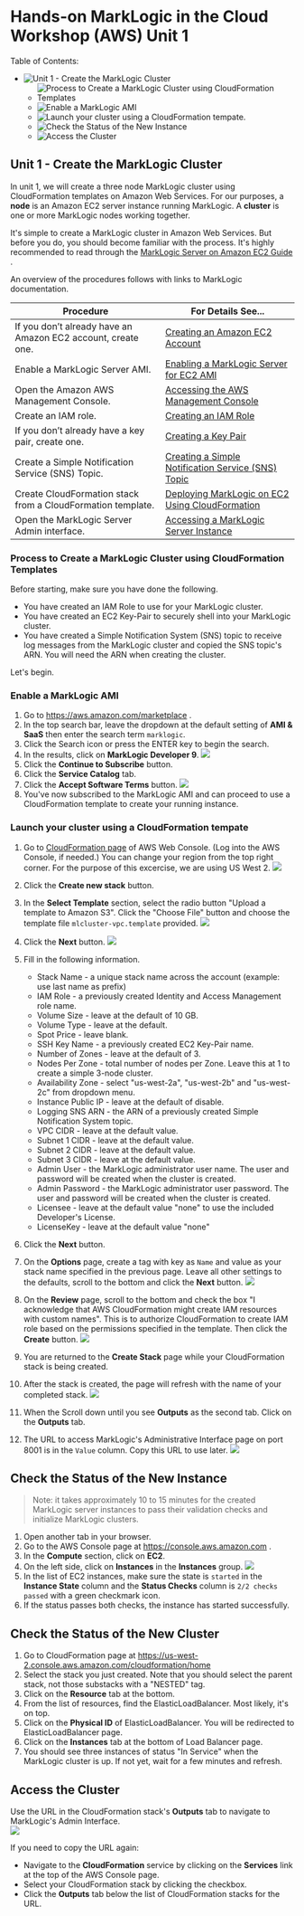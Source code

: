 # Hands-on MarkLogic in the Cloud Workshop (AWS) Unit 1

Table of Contents:
- ![Unit 1 - Create the MarkLogic Cluster](unit-1-create-the-marklogic-cluster)
	- ![Process to Create a MarkLogic Cluster using CloudFormation Templates](Process-to-Create-a-MarkLogic-Cluster-using-CloudFormation-Templates)
	- ![Enable a MarkLogic AMI](Enable-a-MarkLogic-AMI)
	- ![Launch your cluster using a CloudFormation tempate.](Launch-your-cluster-using-a-CloudFormation-tempate)
	- ![Check the Status of the New Instance](Check-the-Status-of-the-New-Instance)
	- ![Access the Cluster](Access-the-Cluster)

## Unit 1 - Create the MarkLogic Cluster

In unit 1, we will create a three node MarkLogic cluster using CloudFormation templates on Amazon Web Services. For our purposes, a **node** is an Amazon EC2 server instance running MarkLogic. A **cluster** is one or more MarkLogic nodes working together.

It's simple to create a MarkLogic cluster in Amazon Web Services. But before you do, you should become familiar with the process. It's highly recommended to read through the [MarkLogic Server on Amazon EC2 Guide](https://docs.marklogic.com/guide/ec2) .

An overview of the procedures follows with links to MarkLogic documentation.

Procedure                         | For Details See...
--------------------------------- | -----------------------
If you don’t already have an Amazon EC2 account, create one. | [Creating an Amazon EC2 Account](https://docs.marklogic.com/guide/ec2/GettingStarted#id_52961) 
Enable a MarkLogic Server AMI. | [Enabling a MarkLogic Server for EC2 AMI](https://docs.marklogic.com/guide/ec2/GettingStarted#id_99793)
Open the Amazon AWS Management Console. | [Accessing the AWS Management Console](https://docs.marklogic.com/guide/ec2/GettingStarted#id_69008)
Create an IAM role. | [Creating an IAM Role](https://docs.marklogic.com/guide/ec2/GettingStarted#id_39710)
If you don’t already have a key pair, create one. | [Creating a Key Pair](https://docs.marklogic.com/guide/ec2/GettingStarted#id_24571)
Create a Simple Notification Service (SNS) Topic. | [Creating a Simple Notification Service (SNS) Topic](https://docs.marklogic.com/guide/ec2/GettingStarted#id_69696)
Create CloudFormation stack from a CloudFormation template. | [Deploying MarkLogic on EC2 Using CloudFormation](https://docs.marklogic.com/guide/ec2/CloudFormation)
Open the MarkLogic Server Admin interface. | [Accessing a MarkLogic Server Instance](https://docs.marklogic.com/guide/ec2/managing#id_18558)

### Process to Create a MarkLogic Cluster using CloudFormation Templates

Before starting, make sure you have done the following.  

* You have created an IAM Role to use for your MarkLogic cluster.
* You have created an EC2 Key-Pair to securely shell into your MarkLogic cluster.
* You have created a Simple Notification System (SNS) topic to receive log messages from the MarkLogic cluster and copied the SNS topic's ARN. You will need the ARN when creating the cluster.

Let's begin.

### Enable a MarkLogic AMI

1. Go to <https://aws.amazon.com/marketplace> .
2. In the top search bar, leave the dropdown at the default setting of **AMI & SaaS** then enter the search term `marklogic`.
3. Click the Search icon or press the ENTER key to begin the search.
4. In the results, click on **MarkLogic Developer 9**.
  ![](images/marketplace.png)
5. Click the **Continue to Subscribe** button.
6. Click the **Service Catalog** tab.
7. Click the **Accept Software Terms** button.
  ![](images/acceptTerm.png)
8. You've now subscribed to the MarkLogic AMI and can proceed to use a CloudFormation template to create your running instance.

### Launch your cluster using a CloudFormation tempate

1. Go to [CloudFormation page](https://us-west-2.console.aws.amazon.com/cloudformation/home?region=us-west-2#/stacks?filter=active) of AWS Web Console. (Log into the AWS Console, if needed.) You can change your region from the top right corner. For the purpose of this excercise, we are using US West 2.
![](images/cloudformation.png)
2. Click the **Create new stack** button.
6. In the **Select Template** section, select the radio button "Upload a template to Amazon S3". Click the "Choose File" button and choose the template file `mlcluster-vpc.template` provided.
![](images/selectTemplate.png)
7. Click the **Next** button.
![](images/stackParameters.png)
8. Fill in the following information.
	* Stack Name - a unique stack name across the account (example: use last name as prefix)
	* IAM Role - a previously created Identity and Access Management role name. 
	* Volume Size - leave at the default of 10 GB.
	* Volume Type - leave at the default.
	* Spot Price - leave blank.
	* SSH Key Name - a previously created EC2 Key-Pair name.
	* Number of Zones - leave at the default of 3.
	* Nodes Per Zone - total number of nodes per Zone. Leave this at 1 to create a simple 3-node cluster.
	* Availability Zone - select "us-west-2a", "us-west-2b" and "us-west-2c" from dropdown menu.
	* Instance Public IP - leave at the default of disable.
	* Logging SNS ARN - the ARN of a previously created Simple Notification System topic.
	* VPC CIDR - leave at the default value.
	* Subnet 1 CIDR - leave at the default value.
	* Subnet 2 CIDR - leave at the default value.
	* Subnet 3 CIDR - leave at the default value.
	* Admin User - the MarkLogic administrator user name. The user and password will be created when the cluster is created.
	* Admin Password - the MarkLogic administrator user password. The user and password will be created when the cluster is created.
	* Licensee - leave at the default value "none" to use the included Developer's License.
	* LicenseKey - leave at the default value "none"
	
9. Click the **Next** button.
10. On the **Options** page, create a tag with key as `Name` and value as your stack name specified in the previous page. Leave all other settings to the defaults, scroll to the bottom and click the **Next** button.
![](images/tagStack.png)
11. On the **Review** page, scroll to the bottom and check the box "I acknowledge that AWS CloudFormation might create IAM resources with custom names". This is to authorize CloudFormation to create IAM role based on the permissions specified in the template. Then click the **Create** button.
![](images/ackIAM.png)
12. You are returned to the **Create Stack** page while your CloudFormation stack is being created.
13. After the stack is created, the page will refresh with the name of your completed stack.
![](images/createComplete.png)
14. When the Scroll down until you see **Outputs** as the second tab. Click on the **Outputs** tab.
15. The URL to access MarkLogic's Administrative Interface page on port 8001 is in the `Value` column. Copy this URL to use later.
![](images/stackOutputs.png)

## Check the Status of the New Instance

> Note: it takes approximately 10 to 15 minutes for the created MarkLogic server instances to pass their validation checks and initialize MarkLogic clusters.

1. Open another tab in your browser.
2. Go to the AWS Console page at <https://console.aws.amazon.com> .
3. In the **Compute** section, click on **EC2**.
4. On the left side, click on **Instances** in the **Instances** group.
![](images/instanceStatus.png)
5. In the list of EC2 instances, make sure the state is `started` in the **Instance State** column and the **Status Checks** column is `2/2 checks passed` with a green checkmark icon.
6. If the status passes both checks, the instance has started successfully.

## Check the Status of the New Cluster

1. Go to CloudFormation page at <https://us-west-2.console.aws.amazon.com/cloudformation/home>
2. Select the stack you just created. Note that you should select the parent stack, not those substacks with a "NESTED" tag.
3. Click on the **Resource** tab at the bottom.
4. From the list of resources, find the ElasticLoadBalancer. Most likely, it's on top.
5. Click on the **Physical ID** of ElasticLoadBalancer. You will be redirected to ElasticLoadBalancer page.
6. Click on the **Instances** tab at the bottom of Load Balancer page.
7. You should see three instances of status "In Service" when the MarkLogic cluster is up. If not yet, wait for a few minutes and refresh.

## Access the Cluster

Use the URL in the CloudFormation stack's **Outputs** tab to navigate to MarkLogic's Admin Interface.  
![](images/adminGui.png)

If you need to copy the URL again: 

* Navigate to the **CloudFormation** service by clicking on the **Services** link at the top of the AWS Console page. 
* Select your CloudFormation stack by clicking the checkbox. 
* Click the **Outputs** tab below the list of CloudFormation stacks for the URL.
